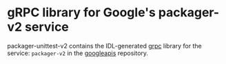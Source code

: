 # gRPC library for Google's packager-v2 service

packager-unittest-v2 contains the IDL-generated [grpc][] library for the service: `packager-v2` in the [googleapis][] repository.

[googleapis]:https://github.com/google/googleapis
[grpc]:http://www.grpc.io/docs/tutorials/basic/node.html
